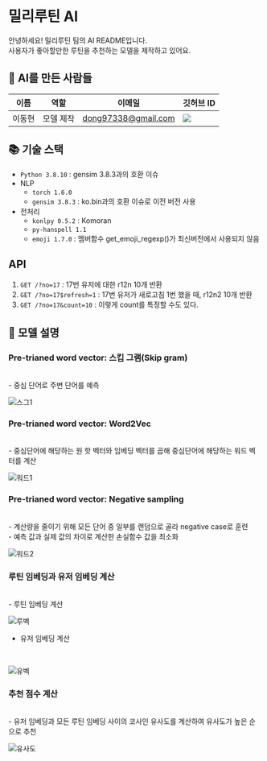 # 밀리루틴 AI

안녕하세요! 밀리루틴 팀의 AI README입니다.  
사용자가 좋아할만한 루틴을 추천하는 모델을 제작하고 있어요.

## 👋 **AI를 만든 사람들**

| 이름   | 역할      | 이메일              | 깃허브 ID                                                                                                                                                           |
| ------ | --------- | ------------------- | ------------------------------------------------------------------------------------------------------------------------------------------------------------------- |
| 이동현 | 모델 제작 | dong97338@gmail.com | <a href="https://github.com/dong97338" target="_blank"><img src="https://img.shields.io/badge/dong97338-181717?style=flat-square&logo=github&logoColor=white"/></a> |

## 📚 **기술 스택**

- `Python 3.8.10` : gensim 3.8.3과의 호환 이슈
- NLP
  - `torch 1.6.0`
  - `gensim 3.8.3` : ko.bin과의 호환 이슈로 이전 버전 사용
- 전처리
  - `konlpy 0.5.2` : Komoran
  - `py-hanspell 1.1`
  - `emoji 1.7.0` : 멤버함수 get_emoji_regexp()가 최신버전에서 사용되지 않음

## API

1. `GET /?no=17` : 17번 유저에 대한 r12n 10개 반환
2. `GET /?no=17$refresh=1` : 17번 유저가 새로고침 1번 했을 때, r12n2 10개 반환
3. `GET /?no=17&count=10` : 이렇게 count를 특정할 수도 있다.

## 🤖 **모델 설명**

### Pre-trianed word vector: 스킵 그램(Skip gram)
<br/>
- 중심 단어로 주변 단어를 예측

![스그1](https://user-images.githubusercontent.com/32699584/198874777-6fdf40cb-36d1-4610-9cac-c2d5e2698f0c.png)
<br/>
### Pre-trianed word vector: Word2Vec
<br/>
- 중심단어에 해당하는 원 핫 벡터와 임베딩 벡터를 곱해 중심단어에 해당하는 워드 벡터를 계산
<br/>

![워드1](https://user-images.githubusercontent.com/32699584/198874553-f4ff59fa-c7be-4294-aa9b-51657b22e5e6.png)
<br/>
### Pre-trianed word vector: Negative sampling
<br/>
- 계산량을 줄이기 위해 모든 단어 중 일부를 랜덤으로 골라 negative case로 훈련
<br/>
- 예측 값과 실제 값의 차이로 계산한 손실함수 값을 최소화
<br/>

![워드2](https://user-images.githubusercontent.com/32699584/198874776-e1978d34-c308-4a8b-9160-070901bc3eff.png)
<br/>
### 루틴 임베딩과 유저 임베딩 계산
<br/>
- 루틴 임베딩 계산
<br/>

![루벡](https://user-images.githubusercontent.com/32699584/198874778-3181e4ad-7b59-472e-afd2-cfcc6e800f58.png)
<br/>
- 유저 임베딩 계산
<br/>

![유벡](https://user-images.githubusercontent.com/32699584/198874779-62a385e3-a63e-40e2-b114-6a57ca07893f.png)

### 추천 점수 계산
<br/>
- 유저 임베딩과 모든 루틴 임베딩 사이의 코사인 유사도를 계산하여 유사도가 높은 순으로 추천
<br/>

![유사도](https://user-images.githubusercontent.com/32699584/198877409-37195c22-1115-4a96-86f9-13984f1b4a7e.png)
